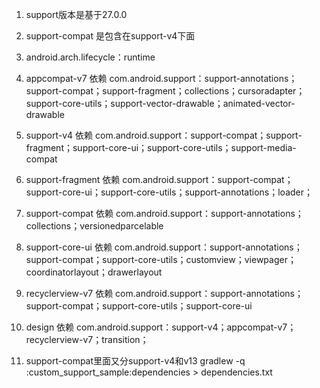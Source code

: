 1. support版本是基于27.0.0
2. support-compat 是包含在support-v4下面

3. android.arch.lifecycle：runtime
4. appcompat-v7 依赖 com.android.support：support-annotations；support-compat；support-fragment；collections；cursoradapter；support-core-utils；support-vector-drawable；animated-vector-drawable
5. support-v4 依赖 com.android.support：support-compat；support-fragment；support-core-ui；support-core-utils；support-media-compat
6. support-fragment 依赖 com.android.support：support-compat；support-core-ui；support-core-utils；support-annotations；loader；
7. support-compat 依赖 com.android.support：support-annotations；collections；versionedparcelable
8. support-core-ui 依赖 com.android.support：support-annotations；support-compat；support-core-utils；customview；viewpager；coordinatorlayout；drawerlayout
9. recyclerview-v7 依赖 com.android.support：support-annotations；support-compat；support-core-utils；support-core-ui
10. design 依赖 com.android.support：support-v4；appcompat-v7；recyclerview-v7；transition；
11. support-compat里面又分support-v4和v13
gradlew -q :custom_support_sample:dependencies > dependencies.txt
